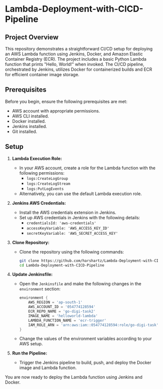 # Lambda-Deployment-with-CICD-Pipeline

## Project Overview

This repository demonstrates a straightforward CI/CD setup for deploying an AWS Lambda function using Jenkins, Docker, and Amazon Elastic Container Registry (ECR). The project includes a basic Python Lambda function that prints "Hello, World!" when invoked. The CI/CD pipeline, orchestrated by Jenkins, utilizes Docker for containerized builds and ECR for efficient container image storage.


## Prerequisites

Before you begin, ensure the following prerequisites are met:

- AWS account with appropriate permissions.
- AWS CLI installed.
- Docker installed.
- Jenkins installed.
- Git installed.

## Setup

1. **Lambda Execution Role:**
   - In your AWS account, create a role for the Lambda function with the following permissions:
     - `logs:CreateLogGroup`
     - `logs:CreateLogStream`
     - `logs:PutLogEvents`
   - Alternatively, you can use the default Lambda execution role.

2. **Jenkins AWS Credentials:**
   - Install the AWS credentials extension in Jenkins.
   - Set up AWS credentials in Jenkins with the following details:
     - `credentialsId: 'aws-credentials'`
     - `accessKeyVariable: 'AWS_ACCESS_KEY_ID'`
     - `secretKeyVariable: 'AWS_SECRET_ACCESS_KEY'`

3. **Clone Repository:**
   - Clone the repository using the following commands:
     ```bash
     git clone https://github.com/harshartz/Lambda-Deployment-with-CICD-Pipeline.git
     cd Lambda-Deployment-with-CICD-Pipeline
     ```

4. **Update Jenkinsfile:**
   - Open the `Jenkinsfile` and make the following changes in the `environment` section:
     ```groovy
     environment {
         AWS_REGION = 'ap-south-1'
         AWS_ACCOUNT_ID = '054774128594'
         ECR_REPO_NAME = 'go-digi-task2'
         IMAGE_NAME = 'helloworld-lambda'
         LAMBDA_FUNCTION_NAME = 'ecr-trigger'
         IAM_ROLE_ARN = 'arn:aws:iam::054774128594:role/go-digi-task'
     }
     ```
   - Change the values of the environment variables according to your AWS setup.

5. **Run the Pipeline:**
   - Trigger the Jenkins pipeline to build, push, and deploy the Docker image and Lambda function.

You are now ready to deploy the Lambda function using Jenkins and Docker.
